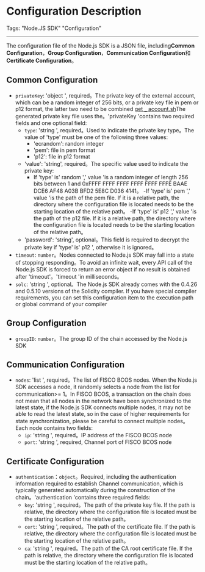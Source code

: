 # Configuration Description

Tags: "Node.JS SDK" "Configuration"

----
The configuration file of the Node.js SDK is a JSON file, including**Common Configuration**，**Group Configuration**，**Communication Configuration**和**Certificate Configuration**。

## Common Configuration

- `privateKey`: 'object ', required。The private key of the external account, which can be a random integer of 256 bits, or a private key file in pem or p12 format, the latter two need to be combined [get _ account.sh](https://fisco-bcos-documentation.readthedocs.io/zh_CN/latest/docs/manual/account.html)The generated private key file uses the。'privateKey 'contains two required fields and one optional field:
  - `type`: 'string ', required。Used to indicate the private key type。The value of 'type' must be one of the following three values:
    - 'ecrandom': random integer
    - 'pem': file in pem format
    - 'p12': file in p12 format
  - 'value': 'string', required。The specific value used to indicate the private key:
    - If 'type' is' random ',' value 'is a random integer of length 256 bits between 1 and 0xFFFF FFFF FFFF FFFF FFFF FFFE BAAE DCE6 AF48 A03B BFD2 5E8C D036 4141。
    -If 'type' is' pem ',' value 'is the path of the pem file. If it is a relative path, the directory where the configuration file is located needs to be the starting location of the relative path。
    -If 'type' is' p12 ',' value 'is the path of the p12 file. If it is a relative path, the directory where the configuration file is located needs to be the starting location of the relative path。
  - 'password': 'string', optional。This field is required to decrypt the private key if 'type' is' p12 ', otherwise it is ignored。
- `timeout`: `number`。Nodes connected to Node.js SDK may fall into a state of stopping responding。To avoid an infinite wait, every API call of the Node.js SDK is forced to return an error object if no result is obtained after 'timeout'。'timeout 'in milliseconds。
- `solc`: 'string ', optional。The Node.js SDK already comes with the 0.4.26 and 0.5.10 versions of the Solidity compiler. If you have special compiler requirements, you can set this configuration item to the execution path or global command of your compiler

## Group Configuration

- `groupID`: `number`。The group ID of the chain accessed by the Node.js SDK

## Communication Configuration

- `nodes`: 'list ', required。The list of FISCO BCOS nodes. When the Node.js SDK accesses a node, it randomly selects a node from the list for communication>= 1。In FISCO BCOS, a transaction on the chain does not mean that all nodes in the network have been synchronized to the latest state, if the Node.js SDK connects multiple nodes, it may not be able to read the latest state, so in the case of higher requirements for state synchronization, please be careful to connect multiple nodes。Each node contains two fields:
  - `ip`: 'string ', required。IP address of the FISCO BCOS node
  - `port`: 'string ', required, Channel port of FISCO BCOS node

## Certificate Configuration
- `authentication`：`object`。Required, including the authentication information required to establish Channel communication, which is typically generated automatically during the construction of the chain。'authentication 'contains three required fields:
  - `key`: 'string ', required。The path of the private key file. If the path is relative, the directory where the configuration file is located must be the starting location of the relative path。
  - `cert`: 'string ', required。The path of the certificate file. If the path is relative, the directory where the configuration file is located must be the starting location of the relative path。
  - `ca`: 'string ', required。The path of the CA root certificate file. If the path is relative, the directory where the configuration file is located must be the starting location of the relative path。
